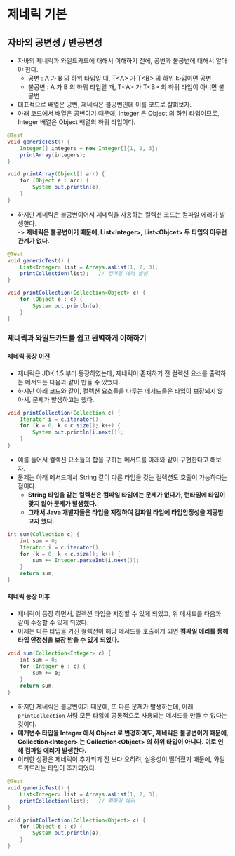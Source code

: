 # 제네릭 기본

## 자바의 공변성 / 반공변성&#x20;

* 자바의 제네릭과 와일드카드에 대해서 이해하기 전에, 공변과 불공변에 대해서 알아야 한다.&#x20;
  * 공변 : A 가 B 의 하위 타입일 때, T\<A> 가 T\<B> 의 하위 타입이면 공변&#x20;
  * 불공변 : A 가 B 의 하위 타입일 때, T\<A> 가 T\<B> 의 하위 타입이 아니면 불공변&#x20;
* 대표적으로 배열은 공변, 제네릭은 불공변인데 이를 코드로 살펴보자.
* 아래 코드에서 배열은 공변이기 때문에, Integer 은 Object 의 하위 타입이므로, Integer 배열은 Object 배열의 하위 타입이다. &#x20;

```java
@Test
void genericTest() {
    Integer[] integers = new Integer[]{1, 2, 3};
    printArray(integers);
}

void printArray(Object[] arr) {
    for (Object e : arr) {
        System.out.println(e);
    }
}
```

* 하지만 제네릭은 불공변이어서 제네릭을 사용하는 컬렉션 코드는 컴파일 에러가 발생한다. \
  \-> **제네릭은 불공변이기 때문에, List\<Integer>, List\<Objcet> 두 타입의 아무런 관계가 없다.**&#x20;

```java
@Test
void genericTest() {
    List<Integer> list = Arrays.asList(1, 2, 3);
    printCollection(list);   // 컴파일 에러 발생
}

void printCollection(Collection<Object> c) {
    for (Object e : c) {
        System.out.println(e);
    }
}
```

### 제네릭과 와일드카드를 쉽고 완벽하게 이해하기&#x20;

#### 제네릭 등장 이전&#x20;

* 제네릭은 JDK 1.5 부터 등장하였는데, 제네릭이 존재하기 전 컬렉션 요소를 출력하는 메서드는 다음과 같이 만들 수 있었다.&#x20;
* 하지만 아래 코드와 같이, 컬렉션 요소들을 다루는 메서드들은 타입이 보장되지 않아서, 문제가 발생하고는 했다.&#x20;

```java
void printCollection(Collection c) {
    Iterator i = c.iterator();
    for (k = 0; k < c.size(); k++) {
        System.out.println(i.next());
    }
}
```

* 예를 들어서 컬렉션 요소들의 합을 구하는 메서드를 아래와 같이 구현한다고 해보자.&#x20;
* 문제는 아래 메서드에서 String 같이 다른 타입을 갖는 컬렉션도 호출이 가능하다는 점이다.&#x20;
  * **String 타입을 같는 컬렉션은 컴파일 타임에는 문제가 없다가, 런타임에 타입이 맞지 않아 문제가 발생했다.**&#x20;
  * **그래서 Java 개발자들은 타입을 지정하여 컴파일 타임에 타입안정성을 제공받고자 했다.**&#x20;

```java
int sum(Collection c) {
    int sum = 0;
    Iterator i = c.iterator();
    for (k = 0; k < c.size(); k++) {
        sum += Integer.parseInt(i.next());
    }
    return sum;
}
```

#### 제네릭 등장 이후&#x20;

* 제네릭이 등장 하면서, 컬렉션 타입을 지정할 수 있게 되었고, 위 메서드를 다음과 같이 수정할 수 있게 되었다.&#x20;
* 이제는 다른 타입을 가진 컬렉션이 해당 메서드를 호출하게 되면 **컴파일 에러를 통해 타입 안정성을 보장 받을 수 있게 되었다.**&#x20;

```java
void sum(Collection<Integer> c) {
    int sum = 0;
    for (Integer e : c) {
        sum += e;
    }
    return sum;
}
```

* 하지만 제네릭은 불공변이기 때문에, 또 다른 문제가 발생하는데, 아래 `printCollection` 처럼 모든 타입에 공통적으로 사용되는 메서드를 만들 수 없다는 것이다.&#x20;
* **매개변수 타입을 Integer 에서 Object 로 변경하여도, 제네릭은 불공변이기 때문에, Collection\<Integer> 는 Collection\<Object> 의 하위 타입이 아니다. 이로 인해 컴파일 에러가 발생한다.**&#x20;
* 이러한 상황은 제네릭이 추가되기 전 보다 오히려, 실용성이 떨어졌기 때문에, 와일드카드라는 타입이 추가되었다.&#x20;

```java
@Test
void genericTest() {
    List<Integer> list = Arrays.asList(1, 2, 3);
    printCollection(list);   // 컴파일 에러
}

void printCollection(Collection<Object> c) {
    for (Object e : c) {
        System.out.println(e);
    }
}
```
